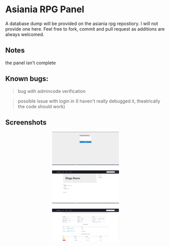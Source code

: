 # Asiania RPG Panel

A database dump will be provided on the asiania rpg repostiory. I will not provide one here.
Feel free to fork, commit and pull request as additions are always welcomed.

## Notes
the panel isn't complete

## Known bugs:
> bug with admincode verification

> possible issue with login in (I haven't really debugged it, theatrically the code should work)

## Screenshots

<p align="center">
    <img src="https://raw.githubusercontent.com/realdiegopoptart/darylrpg-panel/main/.github/login_ss.png" width="210" />
</p>


<p align="center">
    <img src="https://raw.githubusercontent.com/realdiegopoptart/darylrpg-panel/main/.github/home_ss.png" width="210" />
</p>


<p align="center">
    <img src="https://raw.githubusercontent.com/realdiegopoptart/darylrpg-panel/main/.github/profile_ss.png"width="210" />
</p>

